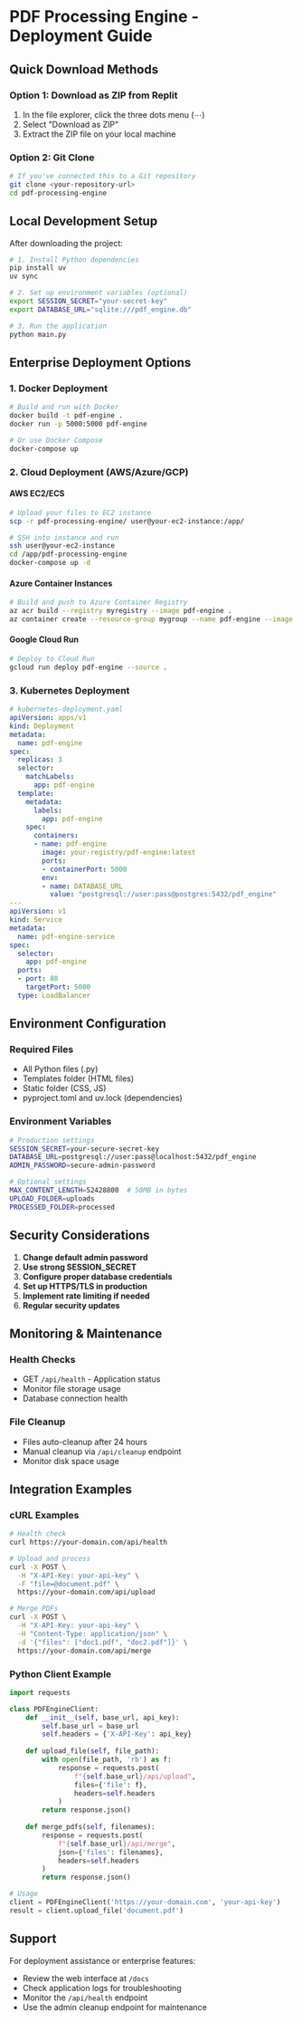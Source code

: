 # PDF Processing Engine - Deployment Guide

## Quick Download Methods

### Option 1: Download as ZIP from Replit
1. In the file explorer, click the three dots menu (⋯)
2. Select "Download as ZIP"
3. Extract the ZIP file on your local machine

### Option 2: Git Clone
```bash
# If you've connected this to a Git repository
git clone <your-repository-url>
cd pdf-processing-engine
```

## Local Development Setup

After downloading the project:

```bash
# 1. Install Python dependencies
pip install uv
uv sync

# 2. Set up environment variables (optional)
export SESSION_SECRET="your-secret-key"
export DATABASE_URL="sqlite:///pdf_engine.db"

# 3. Run the application
python main.py
```

## Enterprise Deployment Options

### 1. Docker Deployment

```bash
# Build and run with Docker
docker build -t pdf-engine .
docker run -p 5000:5000 pdf-engine

# Or use Docker Compose
docker-compose up
```

### 2. Cloud Deployment (AWS/Azure/GCP)

#### AWS EC2/ECS
```bash
# Upload your files to EC2 instance
scp -r pdf-processing-engine/ user@your-ec2-instance:/app/

# SSH into instance and run
ssh user@your-ec2-instance
cd /app/pdf-processing-engine
docker-compose up -d
```

#### Azure Container Instances
```bash
# Build and push to Azure Container Registry
az acr build --registry myregistry --image pdf-engine .
az container create --resource-group mygroup --name pdf-engine --image myregistry.azurecr.io/pdf-engine:latest
```

#### Google Cloud Run
```bash
# Deploy to Cloud Run
gcloud run deploy pdf-engine --source .
```

### 3. Kubernetes Deployment

```yaml
# kubernetes-deployment.yaml
apiVersion: apps/v1
kind: Deployment
metadata:
  name: pdf-engine
spec:
  replicas: 3
  selector:
    matchLabels:
      app: pdf-engine
  template:
    metadata:
      labels:
        app: pdf-engine
    spec:
      containers:
      - name: pdf-engine
        image: your-registry/pdf-engine:latest
        ports:
        - containerPort: 5000
        env:
        - name: DATABASE_URL
          value: "postgresql://user:pass@postgres:5432/pdf_engine"
---
apiVersion: v1
kind: Service
metadata:
  name: pdf-engine-service
spec:
  selector:
    app: pdf-engine
  ports:
  - port: 80
    targetPort: 5000
  type: LoadBalancer
```

## Environment Configuration

### Required Files
- All Python files (.py)
- Templates folder (HTML files)
- Static folder (CSS, JS)
- pyproject.toml and uv.lock (dependencies)

### Environment Variables
```bash
# Production settings
SESSION_SECRET=your-secure-secret-key
DATABASE_URL=postgresql://user:pass@localhost:5432/pdf_engine
ADMIN_PASSWORD=secure-admin-password

# Optional settings
MAX_CONTENT_LENGTH=52428800  # 50MB in bytes
UPLOAD_FOLDER=uploads
PROCESSED_FOLDER=processed
```

## Security Considerations

1. **Change default admin password**
2. **Use strong SESSION_SECRET**
3. **Configure proper database credentials**
4. **Set up HTTPS/TLS in production**
5. **Implement rate limiting if needed**
6. **Regular security updates**

## Monitoring & Maintenance

### Health Checks
- GET `/api/health` - Application status
- Monitor file storage usage
- Database connection health

### File Cleanup
- Files auto-cleanup after 24 hours
- Manual cleanup via `/api/cleanup` endpoint
- Monitor disk space usage

## Integration Examples

### cURL Examples
```bash
# Health check
curl https://your-domain.com/api/health

# Upload and process
curl -X POST \
  -H "X-API-Key: your-api-key" \
  -F "file=@document.pdf" \
  https://your-domain.com/api/upload

# Merge PDFs
curl -X POST \
  -H "X-API-Key: your-api-key" \
  -H "Content-Type: application/json" \
  -d '{"files": ["doc1.pdf", "doc2.pdf"]}' \
  https://your-domain.com/api/merge
```

### Python Client Example
```python
import requests

class PDFEngineClient:
    def __init__(self, base_url, api_key):
        self.base_url = base_url
        self.headers = {'X-API-Key': api_key}
    
    def upload_file(self, file_path):
        with open(file_path, 'rb') as f:
            response = requests.post(
                f"{self.base_url}/api/upload",
                files={'file': f},
                headers=self.headers
            )
        return response.json()
    
    def merge_pdfs(self, filenames):
        response = requests.post(
            f"{self.base_url}/api/merge",
            json={'files': filenames},
            headers=self.headers
        )
        return response.json()

# Usage
client = PDFEngineClient('https://your-domain.com', 'your-api-key')
result = client.upload_file('document.pdf')
```

## Support

For deployment assistance or enterprise features:
- Review the web interface at `/docs`
- Check application logs for troubleshooting
- Monitor the `/api/health` endpoint
- Use the admin cleanup endpoint for maintenance